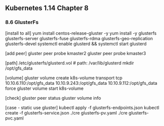 ## Kubernetes 1.14 Chapter 8


### 8.6 GlusterFs 

  [install to all]
    yum install centos-release-gluster -y
    yum install -y glusterfs glusterfs-server glusterfs-fuse glusterfs-rdma glusterfs-geo-replication glusterfs-devel
    systemctl enable glusterd && systemctl start glusterd 

  [add peer]
    gluster peer probe kmaster2
    gluster peer probe kmaster3

  [path]
    /etc/glusterfs/glusterd.vol   # path:  /var/lib/glusterd
    mkdir /opt/gfs_data

  [volume]
    gluster volume create k8s-volume transport tcp 10.10.6.110:/opt/gfs_data 10.10.9.243:/opt/gfs_data 10.10.9.112:/opt/gfs_data force
    gluster volume start k8s-volume

  [check]
    gluster peer status
    gluster volume info

  [case - static use gluster] 
    kubectl apply -f glusterfs-endpoints.json
    kubectl create -f glusterfs-service.json
    ./cre glusterfs-pv.yaml
    ./cre glusterfs-pvc.yaml



 




